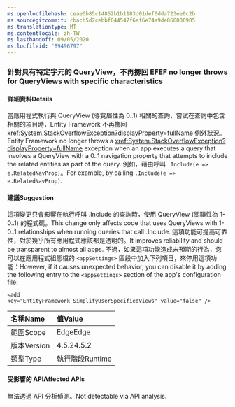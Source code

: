 ```yaml
---
ms.openlocfilehash: ceae6b85c14862b1b1183d01def0dda723ee0c2b
ms.sourcegitcommit: cbacb5d2cebbf044547f6af6e74a9de866800985
ms.translationtype: MT
ms.contentlocale: zh-TW
ms.lasthandoff: 09/05/2020
ms.locfileid: "89496797"
---
```

### <a name="ef-no-longer-throws-for-queryviews-with-specific-characteristics"></a><span data-ttu-id="956b0-101">針對具有特定字元的 QueryView，不再擲回 EF</span><span class="sxs-lookup"><span data-stu-id="956b0-101">EF no longer throws for QueryViews with specific characteristics</span></span>

#### <a name="details"></a><span data-ttu-id="956b0-102">詳細資料</span><span class="sxs-lookup"><span data-stu-id="956b0-102">Details</span></span>

<span data-ttu-id="956b0-103">當應用程式執行與 QueryView (導覽屬性為 0..1) 相關的查詢，嘗試在查詢中包含相關的項目時，Entity Framework 不再擲回 <xref:System.StackOverflowException?displayProperty=fullName> 例外狀況。</span><span class="sxs-lookup"><span data-stu-id="956b0-103">Entity Framework no longer throws a <xref:System.StackOverflowException?displayProperty=fullName> exception when an app executes a query that involves a QueryView with a 0..1 navigation property that attempts to include the related entities as part of the query.</span></span> <span data-ttu-id="956b0-104">例如，藉由呼叫 <code>.Include(e =&gt; e.RelatedNavProp)</code>。</span><span class="sxs-lookup"><span data-stu-id="956b0-104">For example, by calling <code>.Include(e =&gt; e.RelatedNavProp)</code>.</span></span>

#### <a name="suggestion"></a><span data-ttu-id="956b0-105">建議</span><span class="sxs-lookup"><span data-stu-id="956b0-105">Suggestion</span></span>

<span data-ttu-id="956b0-106">這項變更只會影響在執行呼叫 .Include 的查詢時，使用 QueryView (關聯性為 1-0..1) 的程式碼。</span><span class="sxs-lookup"><span data-stu-id="956b0-106">This change only affects code that uses QueryViews with 1-0..1 relationships when running queries that call .Include.</span></span> <span data-ttu-id="956b0-107">這項功能可提高可靠性，對於幾乎所有應用程式應該都是透明的。</span><span class="sxs-lookup"><span data-stu-id="956b0-107">It improves reliability and should be transparent to almost all apps.</span></span> <span data-ttu-id="956b0-108">不過，如果這項功能造成未預期的行為，您可以在應用程式組態檔的 <code>&lt;appSettings&gt;</code> 區段中加入下列項目，來停用這項功能：</span><span class="sxs-lookup"><span data-stu-id="956b0-108">However, if it causes unexpected behavior, you can disable it by adding the following entry to the <code>&lt;appSettings&gt;</code> section of the app's configuration file:</span></span><pre><code class="lang-xml">&lt;add key=&quot;EntityFramework_SimplifyUserSpecifiedViews&quot; value=&quot;false&quot; /&gt;&#13;&#10;</code></pre>

| <span data-ttu-id="956b0-109">名稱</span><span class="sxs-lookup"><span data-stu-id="956b0-109">Name</span></span>    | <span data-ttu-id="956b0-110">值</span><span class="sxs-lookup"><span data-stu-id="956b0-110">Value</span></span>       |
|:--------|:------------|
| <span data-ttu-id="956b0-111">範圍</span><span class="sxs-lookup"><span data-stu-id="956b0-111">Scope</span></span>   |<span data-ttu-id="956b0-112">Edge</span><span class="sxs-lookup"><span data-stu-id="956b0-112">Edge</span></span>|
|<span data-ttu-id="956b0-113">版本</span><span class="sxs-lookup"><span data-stu-id="956b0-113">Version</span></span>|<span data-ttu-id="956b0-114">4.5.2</span><span class="sxs-lookup"><span data-stu-id="956b0-114">4.5.2</span></span>|
|<span data-ttu-id="956b0-115">類型</span><span class="sxs-lookup"><span data-stu-id="956b0-115">Type</span></span>|<span data-ttu-id="956b0-116">執行階段</span><span class="sxs-lookup"><span data-stu-id="956b0-116">Runtime</span></span>|

#### <a name="affected-apis"></a><span data-ttu-id="956b0-117">受影響的 API</span><span class="sxs-lookup"><span data-stu-id="956b0-117">Affected APIs</span></span>

<span data-ttu-id="956b0-118">無法透過 API 分析偵測。</span><span class="sxs-lookup"><span data-stu-id="956b0-118">Not detectable via API analysis.</span></span>

<!--

#### Affected APIs

Not detectable via API analysis.

-->
